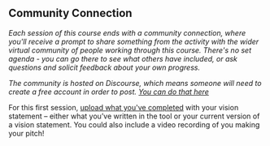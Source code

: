 ## Community Connection

*Each session of this course ends with a community connection, where you'll receive a prompt to share something from the activity with the wider virtual community of people working through this course.
There's no set agenda - you can go there to see what others have included, or ask questions and solicit feedback about your own progress.* 

*The community is hosted on Discourse, which means someone will need to create a free account in order to post. [You can do that here](https://community.p2pu.org/c/making-learning)*

For this first session, [upload what you've completed](https://community.p2pu.org/t/session-1-setting-a-vision-for-making/2536) with your vision statement – either what you’ve written in the tool or your current version of a vision statement. You could also include a video recording of you making your pitch! 
